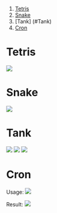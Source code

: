 1. [Tetris](#Tetris)
2. [Snake](#Snake)
3. [Tank] (#Tank)
4. [Cron](#Cron)


# Tetris
![](https://r96922081.github.io/images/tetris.png)

# Snake
![](https://r96922081.github.io/images/snake.png)

# Tank
![](https://r96922081.github.io/images/tank1.png)
![](https://r96922081.github.io/images/tank2.png)
![](https://r96922081.github.io/images/tank3.png)

# Cron

Usage: 
![](https://r96922081.github.io/images/cron1.png)

Result:
![](https://r96922081.github.io/images/cron2.png)


